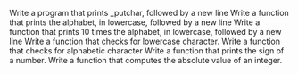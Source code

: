 Write a program that prints _putchar, followed by a new line
Write a function that prints the alphabet, in lowercase, followed by a new line
Write a function that prints 10 times the alphabet, in lowercase, followed by a new line
Write a function that checks for lowercase character.
Write a function that checks for alphabetic character
Write a function that prints the sign of a number.
Write a function that computes the absolute value of an integer.
